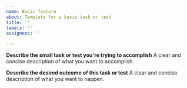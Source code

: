 ```yaml
---
name: Basic feature
about: Template for a basic task or test
title: ''
labels: ''
assignees: ''

---
```


**Describe the small task or test you're trying to accomplish**
A clear and concise description of what you want to accomplish.

**Describe the desired outcome of this task or test**
A clear and concise description of what you want to happen.
